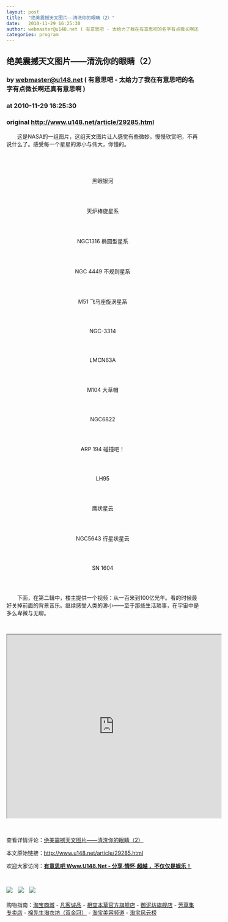 ```yaml
---
layout: post
title:  "绝美震撼天文图片——清洗你的眼睛（2）"
date:   2010-11-29 16:25:30
author: webmaster@u148.net ( 有意思吧 - 太给力了我在有意思吧的名字有点微长啊还真有意思啊 )
categories: program
---
```


## 绝美震撼天文图片——清洗你的眼睛（2）
### by webmaster@u148.net ( 有意思吧 - 太给力了我在有意思吧的名字有点微长啊还真有意思啊 )
### at 2010-11-29 16:25:30
### original <http://www.u148.net/article/29285.html>

<p>　　这是NASA的一组图片，这组天文图片让人感觉有些微妙，慢慢欣赏吧，不再说什么了。感受每一个星星的渺小与伟大，你懂的。</p> <p> </p> <p style="text-align:center"></p> <p> </p> <p style="text-align:center">黑眼银河</p> <p style="text-align:center"><img alt="" src="http://file2.u148.net/images/2010/11/starry2/76dd12d71a4c2fe2a044dff0.jpg"></p> <p> </p> <p style="text-align:center">天炉棒旋星系</p> <p style="text-align:center"><img alt="" src="http://file2.u148.net/images/2010/11/starry2/11ed65f44581ccc5f3d38536.jpg"></p> <p> </p> <p style="text-align:center">NGC1316 椭圆型星系</p> <p style="text-align:center"><img alt="" src="http://file2.u148.net/images/2010/11/starry2/a0f9990194233fe9267fb5a9.jpg"></p> <p> </p> <p style="text-align:center">NGC 4449 不规则星系</p> <p style="text-align:center"><img alt="" src="http://file2.u148.net/images/2010/11/starry2/99f67d272f204f3c938f9d71.jpg"></p> <p> </p> <p style="text-align:center">M51 飞马座旋涡星系</p> <p style="text-align:center"><img alt="" src="http://file2.u148.net/images/2010/11/starry2/c22db98612afc60166096eb9.jpg"></p> <p> </p> <p style="text-align:center">NGC-3314</p> <p style="text-align:center"><img alt="" src="http://file2.u148.net/images/2010/11/starry2/0e70147b41f9c3cb08d18772.jpg"></p> <p> </p> <p style="text-align:center">LMCN63A</p> <p style="text-align:center"><img alt="" src="http://file2.u148.net/images/2010/11/starry2/14ed363824c3511bba998f7c.jpg"></p> <p> </p> <p style="text-align:center">M104 大草帽</p> <p style="text-align:center"><img alt="" src="http://file2.u148.net/images/2010/11/starry2/p0328aa.jpg"></p> <p> </p> <p style="text-align:center">NGC6822</p> <p style="text-align:center"><img alt="" src="http://file2.u148.net/images/2010/11/starry2/ngc6822_hst_big.jpg"></p> <p> </p> <p style="text-align:center">ARP 194 碰撞吧！</p> <p style="text-align:center"><img alt="" src="http://file2.u148.net/images/2010/11/starry2/arp194.jpg"></p> <p> </p> <p style="text-align:center">LH95</p> <p style="text-align:center"><img alt="" src="http://file2.u148.net/images/2010/11/starry2/hs-2006-55-a-print-819x1024.jpg"></p> <p> </p> <p style="text-align:center">鹰状星云</p> <p style="text-align:center"><img alt="" src="http://file2.u148.net/images/2010/11/starry2/0006a.jpg"></p> <p> </p> <p style="text-align:center">NGC5643 行星状星云</p> <p style="text-align:center"><img alt="" src="http://file2.u148.net/images/2010/11/starry2/0427aa.jpg"></p> <p> </p> <p style="text-align:center">SN 1604</p> <p style="text-align:center"><img alt="" src="http://file2.u148.net/images/2010/11/starry2/img_341_6497_21.jpg"></p> <p> </p> <p>　　下面，在第二辑中，楼主提供一个视频：从一百米到100亿光年。看的时候最好关掉前面的背景音乐。继续感受人类的渺小——至于那些生活琐事，在宇宙中是多么卑微与无聊。</p> <p> </p> <p style="text-align:center"><iframe src="http://reader.googleusercontent.com/reader/embediframe?src=http://player.youku.com/player.php/sid/XNTYyOTkwNA%3D%3D/v.swf&amp;width=560&amp;height=480" width="560" height="480"></iframe></p><p> </p><p>查看详情评论：<a href="http://www.u148.net/article/29285.html">绝美震撼天文图片——清洗你的眼睛（2）</a></p><p>本文原始链接：<a href="http://www.u148.net/article/29285.html">http://www.u148.net/article/29285.html</a></p><p>欢迎大家访问：<a href="http://www.u148.net"><strong>有意思吧 Www.U148.Net - 分享·情怀·超越 ，不仅仅是娱乐！</strong></a></p><p> </p><a href="http://www.vancl.com/WebSource/WebSource.aspx?source=u148_net&amp;url=http://www.vancl.com/"><img src="http://union.vancl.com/adpic.aspx?w=250&amp;h=185" border="0"></a>　<a href="http://s.click.taobao.com/a/qvVmnYhD5qI=-15599093"><img src="http://img.u148.net/activity/used/xybc.gif" border="0"></a>　<a href="http://pindao.huoban.taobao.com/tms/channel/huangguan.htm?pid=mm_15599093_0_0&amp;eventid=101858"><img src="http://img.u148.net/activity/used/taobao.gif" border="0"></a><div> </div><div>购物指南：<a href="http://s.click.taobao.com/t_9?p=mm_15599093_0_0&amp;l=http%3A%2F%2Fwww.tmall.com">淘宝商城</a> - <a href="http://www.vancl.com/WebSource/WebSource.aspx?source=u148_net&amp;url=http://www.vancl.com/">凡客诚品</a> - <a href="http://s.click.taobao.com/a/qvVmnYhD5qI=-15599093">相宜本草官方旗舰店</a> - <a href="http://s.click.taobao.com/t_8?e=7HZ5x%2BOzffMzdZiOKjBnKea5jQ%3D%3D&amp;p=mm_15599093_0_0">御泥坊旗舰店</a> - <a href="http://s.click.taobao.com/t_8?e=7HZ5x%2BOzffMzeCXcGUBPcs8Bhg%3D%3D&amp;p=mm_15599093_0_0">芳草集专卖店</a> - <a href="http://s.click.taobao.com/a/qvMnXmsZsMA=-15599093">棉先生淘衣坊（双金冠）</a> - <a href="http://pindao.huoban.taobao.com/tms/channel/beauty.htm?pid=mm_15599093_0_0&amp;eventid=101328">淘宝美容频道</a> - <a href="http://pindao.huoban.taobao.com/channel/channelfy.htm?pid=mm_15599093_0_0&amp;eventid=101325">淘宝风云榜</a></div><p> </p>